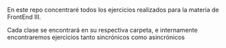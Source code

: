 En este repo concentraré todos los ejercicios realizados para la materia de FrontEnd III.

Cada clase se encontrará en su respectiva carpeta, e internamente encontraremos ejercicios tanto sincrónicos como asincrónicos